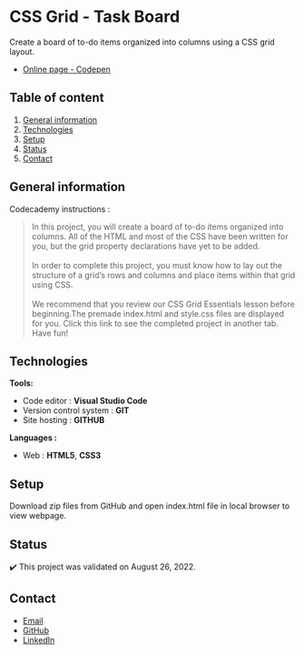# CSS Grid - Task Board

Create a board of to-do items organized into columns using a CSS grid layout.
- [Online page - Codepen](https://codepen.io/ByronMike/pen/jOxXoQQ)

## Table of content
1. [General information](#General-information)
2. [Technologies](#Technologies)
3. [Setup](#Setup)
4. [Status](#Status)
5. [Contact](#Contact)

## General information

Codecademy instructions :
> In this project, you will create a board of to-do items organized into columns. All of the HTML and most of the CSS have been written for you, but the grid property declarations have yet to be added. \
\
In order to complete this project, you must know how to lay out the structure of a grid’s rows and columns and place items within that grid using CSS. \
\
We recommend that you review our CSS Grid Essentials lesson before beginning.The premade index.html and style.css files are displayed for you. Click this link to see the completed project in another tab. Have fun!

## Technologies
**Tools:**
 * Code editor : **Visual Studio Code**
 * Version control system : **GIT**
 * Site hosting : **GITHUB**
  
**Languages :**
 * Web : **HTML5**, **CSS3**
 
## Setup
Download zip files from GitHub and open index.html file in local browser to view webpage.

## Status
:heavy_check_mark: This project was validated on August 26, 2022.

## Contact
* [Email](mailto:auger.michaell@gmail.com)
* [GitHub](https://github.com/ByronMike)
* [LinkedIn](https://www.linkedin.com/in/auger-michael/)
